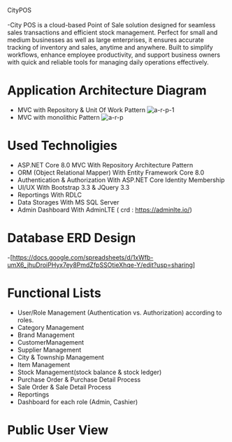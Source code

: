 CityPOS
<br>
<br>-City POS is a cloud-based Point of Sale solution designed for seamless sales transactions and efficient stock management. Perfect for small and medium businesses as well as large enterprises, it ensures accurate tracking of inventory and sales, anytime and anywhere. Built to simplify workflows, enhance employee productivity, and support business owners with quick and reliable tools for managing daily operations effectively.
# Application Architecture Diagram
- MVC with Repository & Unit Of Work Pattern 
![a-r-p-1](https://github.com/user-attachments/assets/ba7aedb1-6252-4add-b5e6-8379445ff705)
- MVC with monolithic Pattern
![a-r-p](https://github.com/user-attachments/assets/f337f2e2-3c7a-4bda-b6f4-8414d37f63e3)

# Used Technoligies
- ASP.NET Core 8.0 MVC With Repository Architecture Pattern 
- ORM (Object Relational Mapper) With Entity Framework Core 8.0
- Authentication & Authorization With ASP.NET Core Identity Membership 
- UI/UX With Bootstrap 3.3 & JQuery 3.3
- Reportings With RDLC  
- Data Storages With MS SQL Server 
- Admin Dashboard With AdminLTE ( crd : https://adminlte.io/)

# Database ERD Design
-[https://docs.google.com/spreadsheets/d/1xWfb-umX6_jhuDroiPHyx7ey8PmdZfpSSOtieXhqe-Y/edit?usp=sharing]
# Functional Lists
- User/Role Management (Authentication vs. Authorization) according to roles.
- Category Management
- Brand Management
- CustomerManagement 
- Supplier Management
- City & Township Management
- Item Management 
- Stock Management(stock balance & stock ledger)
- Purchase Order & Purchase Detail Process
- Sale Order & Sale Detail Process
- Reportings
- Dashboard for each role (Admin, Cashier)
 # Public User View


